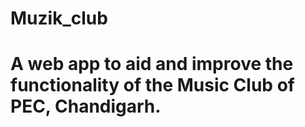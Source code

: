 # Muzik_club
# A web app to aid and improve the functionality of the Music Club of PEC, Chandigarh.
